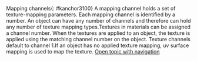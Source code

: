 ---
---

Mapping channels{: #kanchor3100}
A mapping channel holds a set of texture-mapping parameters. Each mapping channel is identified by a number. An object can have any number of channels and therefore can hold any number of texture mapping types.Textures in materials can be assigned a channel number. When the textures are applied to an object, the texture is applied using the matching channel number on the object. Texture channels default to channel 1.If an object has no applied texture mapping, uv&#160;surface mapping is used to map the texture. [Open topic with navigation](mapping-channels.html) 

